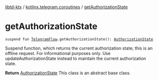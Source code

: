 [libtd-ktx](../index.md) / [kotlinx.telegram.coroutines](index.md) / [getAuthorizationState](./get-authorization-state.md)

# getAuthorizationState

`suspend fun `[`TelegramFlow`](../kotlinx.telegram.core/-telegram-flow/index.md)`.getAuthorizationState(): `[`AuthorizationState`](https://tdlibx.github.io/td/docs/org/drinkless/td/libcore/telegram/TdApi/AuthorizationState.html)

Suspend function, which returns the current authorization state; this is an offline request. For
informational purposes only. Use updateAuthorizationState instead to maintain the current
authorization state.

**Return**
[AuthorizationState](https://tdlibx.github.io/td/docs/org/drinkless/td/libcore/telegram/TdApi/AuthorizationState.html) This class is an abstract base class.

